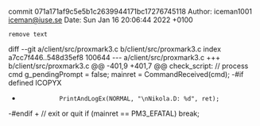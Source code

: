 commit 071a171af9c5e5b1c2639944171bc17276745118
Author: iceman1001 <iceman@iuse.se>
Date:   Sun Jan 16 20:06:44 2022 +0100

    remove text

diff --git a/client/src/proxmark3.c b/client/src/proxmark3.c
index a7cc7f446..548d35ef8 100644
--- a/client/src/proxmark3.c
+++ b/client/src/proxmark3.c
@@ -401,9 +401,7 @@ check_script:
                 // process cmd
                 g_pendingPrompt = false;
                 mainret = CommandReceived(cmd);
-#if defined ICOPYX
-                PrintAndLogEx(NORMAL, "\nNikola.D: %d", ret);
-#endif
+
                 // exit or quit
                 if (mainret == PM3_EFATAL)
                     break;
